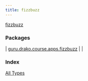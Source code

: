 ```yaml
---
title: fizzbuzz
---
```


[fizzbuzz](./index.html)

### Packages

| [guru.drako.course.apps.fizzbuzz](guru.drako.course.apps.fizzbuzz/index.html) |  |

### Index

[All Types](alltypes/index.html)